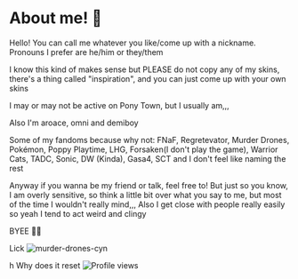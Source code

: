 # About me! 🥌
Hello! You can call me whatever you like/come up with a nickname. Pronouns I prefer are he/him or they/them 

I know this kind of makes sense but PLEASE do not copy any of my skins, there's a thing called "inspiration", and you can just come up with your own skins

I may or may not be active on Pony Town, but I usually am,,,

Also I'm aroace, omni and demiboy

Some of my fandoms because why not: FNaF, Regretevator, Murder Drones, Pokémon, Poppy Playtime, LHG, Forsaken(I don't play the game), Warrior Cats, TADC, Sonic, DW (Kinda), Gasa4, SCT and I don't feel like naming the rest


Anyway if you wanna be my friend or talk, feel free to! But just so you know, I am overly sensitive, so think a little bit over what you say to me, but most of the time I wouldn't really mind,,, Also I get close with people really easily so yeah I tend to act weird and clingy

BYEE 👋😼

Lick
![murder-drones-cyn](https://github.com/user-attachments/assets/e3aca81d-4a29-42dc-885a-b4983a24fad6)




h Why does it reset 
![Profile views](https://komarev.com/ghpvc/?username=CynDotEXE)
